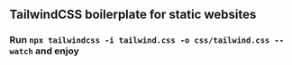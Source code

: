 ## TailwindCSS boilerplate for static websites

### Run `npx tailwindcss -i tailwind.css -o css/tailwind.css --watch` and enjoy
